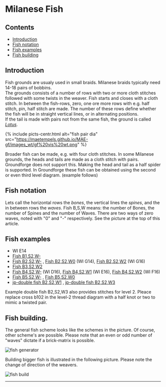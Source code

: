 # Milanese Fish

## Contents
* [Introduction](#introduction)
* [Fish notation](#fish-notation)
* [Fish examples](#fish-examples)
* [Fish building](#fish-building)

## Introduction
Fish grounds are usualy used in small braids. Milanese braids typically need 14-18 pairs of bobbins.    
The grounds consists of a number of rows with two or more cloth stitches followed with some twists in the weaver. Fish starts and closes with a cloth stitch. In between the fish-rows, zero, one ore more rows with e.g. half stitch, pin, half stitch are made. The number of these rows define whether the fish will be in straight vertical lines, or in alternating positions.        
If the tail is made with pairs not from the same fish, the ground is called [_Lotus_][lotus-page].    

{% include picts-centr.html
     alt="fish pair dia"
     src="https://maetempels.github.io/MAE-gf/images_wt/gf%20vis%20wt.png"
%}     

Broader fish can be made, e.g. with four cloth stitches. In some Milanese grounds, the heads and tails are made as a cloth stitch with pairs. Groundforge does not support this. Making the head and tail as a half spider is supported. In Groundforge these fish can be obtained using the second or even third level diagram. (example follows)

## Fish notation
Lets call the horizontal rows the _bones_, the vertical lines the _spines_, and the in between rows the _waves_.
Fish B,S,W means: the number of Bones, the number of Spines and the number of Waves. There are two ways of zero waves, noted with "0" and "-" respectively. See the picture at the top of this article.

## Fish examples
* WI E14   
* [Fish B1,S2,W-][F12-]   
* [Fish B2,S2,W-][F22-] , [Fish B2,S2,W0][F220] (WI G14), [Fish B2,S2,W2][F222] (WI G16)     
* [Fish B3,S2,W2][F322]               
* [Fish B4,S2,W-][F42-] (WI D16), [Fish B4,S2,W1][F421] (WI E16), [Fish B4,S2,W2][F422] (WI F16)      
* [Fish B5,S2,W-][F52-] , [Fish B5,S2,W0][F520]   
* [jp-double fish B2,S2,W1][FD221] , [jp-double fish B2,S2,W3][FD223] 

Example double fish B2,S2,W3 also provides stitches for level 2. Pleace replace <span class="elem">cross b102</span> in the level-2 thread diagram with a <span class="stch">half knot</span> or two to mimic a twisted pair.

## Fish building.
The general fish scheme looks like the schemes in the picture. Of course, other scheme's are possible. Please note that an even or odd number of "waves" dictate if a <span class="elem">brick-matrix</span> is possible.      

![fish generator][fish-gen]    
     
Building bigger fish is illustrated in the following picture. Please note the change of direction of the weavers.       

![fish build][fish-build]    

***

[lotus-page]: https://maetempels.github.io/MAE-gf/docs/lotus
[fish-gen]: https://maetempels.github.io/MAE-gf/images_wt/mx-fish.png
[fish-build]: https://maetempels.github.io/MAE-gf/images_wt/mx-fish-bld.png

[F12-]: https://d-bl.github.io/GroundForge/index.html?m=8%0A1%3Bchecker%3B8%3B12%3B0%3B0&s1=A1%3Dctc%20A2%3Dctcr

[F120]: https://d-bl.github.io/GroundForge/index.html?m=5-%0A12%0A4-%3Bbricks%3B8%3B12%3B0%3B0&s1=ctc%20A3%3Dctclll%20A1%3Dctct

[F220]: https://d-bl.github.io/GroundForge/index.html?m=5-%0A12%0A88%0A4-%3Bbricks%3B12%3B12%3B0%3B0&s1=ctc%20A2%3Dctctt%20B4%3Dctcll%20B1%3Dctcrr

[F22-]: https://d-bl.github.io/GroundForge/index.html?m=4-%0A12%0A88%3Bchecker%3B8%3B12%3B0%3B0&s1=ctc%20A3%3Dctclll%20B1%3Dctcrrr

[F222]: https://d-bl.github.io/GroundForge/index.html?m=5-%0A-5%0A5-%0A12%0A88%0A4-%3Bbricks%3B16%3B12%3B0%3B0&s1=ctc%20A6%3Dctctt%20B5%3Dctctt%20B2%3Dctcll%20B3%3Dctcrr%20A4%3Dctctt

[F322]: https://d-bl.github.io/GroundForge/index.html?m=5-%0A-5%0A5-%0A12%0A88%0A11%0A4-%3Bbricks%3B20%3B12%3B0%3B0&s1=ctc%20B2%3DA4%3Dctclll%20B3%3Dlllctc%20A5%3DB6%3DA7%3Dctct

[F42-]: https://d-bl.github.io/GroundForge/index.html?m=4-%0A12%0A88%0A11%0A88%3Bchecker%3B16%3B12%3B0%3B0&s1=ctc%20A5%3DA2%3Dctcll%20A1%3DA3%3Dllctc

[F421]: https://d-bl.github.io/GroundForge/index.html?m=5-%0A-5%0A21%0A88%0A11%0A88%0A-4%3Bchecker%3B20%3B12%3B0%3B0&s1=ctc%20B1%3DB3%3Dctcll%20B2%3DB4%3Dllctc%20A6%3Dtctct

[F422]: https://d-bl.github.io/GroundForge/index.html?m=5-%0A-5%0A5-%0A12%0A88%0A11%0A88%0A4-%3Bbricks%3B24%3B12%3B0%3B0&s1=ctc%20B7%3Dtctct%20A8%3Dctct%20B2%3DB4%3Dctcll%20B3%3DA5%3Dllctc

[F52-]: https://d-bl.github.io/GroundForge/index.html?m=4-%0A12%0A88%0A11%0A88%0A11%3Bchecker%3B20%3B12%3B0%3B0&s1=ctc%20A6%3DA2%3DA4%3Dctcll%20B1%3DB3%3Dctcrr

[F520]: https://d-bl.github.io/GroundForge/index.html?m=5-%0A12%0A88%0A11%0A88%0A11%0A4-%3Bbricks%3B20%3B12%3B0%3B0&s1=ctc%20A6%3Dctctt%20B7%3DB2%3DA4%3Dctcll%20A1%3DA3%3Dctcrr

[FD221]: https://d-bl.github.io/GroundForge/index.html?m=4-%0A-5%0A5-%0A12%0A88%3Bchecker%3B16%3B12%3B0%3B0&s1=ctc%20A4%3Dctct%20B5%3Dct%20A2%3Dctcl%20A3%3Dlctc

[FD223]: https://d-bl.github.io/GroundForge/index.html?m=-4%20%205-%20%20-5%20%205-%20%20-5%20%2021%20%2088%3Bchecker%3B20%3B12%3B0%3B0&s1=ctc%20B1%3Dct%20B6%3Dctct%20B4%3Dctcl%20B5%3Dlctc%20A7%3DA2%3Dctct&s2=ctc%20b10%3Dtct%20b65%3Dtt%20b64%3Dtt%20a24%3Dtt%20a25%3Dtt%20b44%3Dttctctt%20b50%3Dttctctt&s3=&
